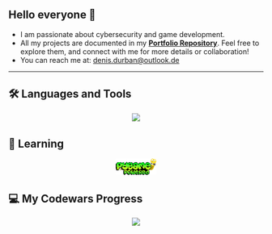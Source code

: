 ## Hello everyone 👋

- I am passionate about cybersecurity and game development.
- All my projects are documented in my **[Portfolio Repository](https://github.com/EkkoN7/Portfolio)**. Feel free to explore them, and connect with me for more details or collaboration!
- You can reach me at: [denis.durban@outlook.de](mailto:denis.durban@outlook.de)
---
## 🛠️ Languages and Tools
<p align="center">
  <img src="https://skillicons.dev/icons?i=python" />
</p>

## 🚀 Learning
<p align="center">
  <img src="https://github.com/EkkoN7/EkkoN7/blob/main/assets/pygame_logo.png?raw=true" alt="Pygame" width="80"/>
</p>

## 💻 My Codewars Progress
<p align="center">
  <img src="https://www.codewars.com/users/EkkoN7/badges/large" />
</p>


